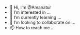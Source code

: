 - 👋 Hi, I’m @Amanatur
- 👀 I’m interested in ...
- 🌱 I’m currently learning ...
- 💞️ I’m looking to collaborate on ...
- 📫 How to reach me ...

<!---
Amanatur/Amanatur is a ✨ special ✨ repository because its `README.md` (this file) appears on your GitHub profile.
You can click the Preview link to take a look at your changes.
--->
